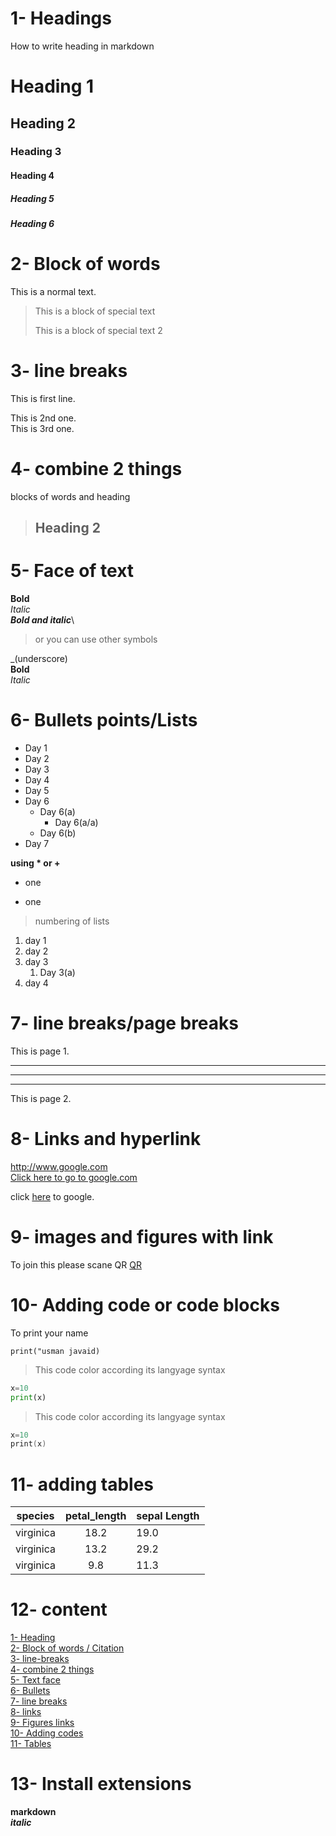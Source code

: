 # 1- Headings
How to write heading in markdown
# Heading 1
## Heading 2
### Heading 3
#### Heading 4
##### Heading 5
##### Heading 6 


# 2- Block of words
This is a normal text.
> This is a block of special text
>
> This is a block of special text 2

# 3- line breaks
This is first line.

This is 2nd one.\
This is 3rd one.
# 4- combine 2 things 
blocks of words and heading

> ## Heading 2

# 5- Face of text
**Bold**\
*Italic*\
***Bold and italic***\
> or you can use other symbols


_(underscore)\
__Bold__\
_Italic_

# 6- Bullets points/Lists
- Day 1
- Day 2
- Day 3
- Day 4
- Day 5
- Day 6
    - Day 6(a)
        - Day 6(a/a)
    - Day 6(b)
- Day 7

 __using * or +__
+ one 
* one

> numbering of lists
1. day 1 
2. day 2 
3. day 3
    1. Day 3(a)
4. day 4 


# 7- line breaks/page breaks
This is page 1.

---
___
***

This is page 2.


# 8- Links and hyperlink

<http://www.google.com>\
[Click here to go to google.com](http://www.google.com)

[google]:http://www.google.com

click [here][google] to google.

# 9- images and figures with link

To join this please scane QR
[QR](th.webp)


<!-- ![QR](th.webp)  -->

# 10- Adding code or code blocks
To print your name

`print("usman javaid)`

> This code color according its langyage syntax

```python
x=10
print(x)

```
> This code color according its langyage syntax

```c++
x=10
print(x)

```

# 11- adding tables
| species | petal_length |sepal Length |
|:-------:|:------------:|:-----------|
| virginica | 18.2 | 19.0 |
| virginica | 13.2 | 29.2 |
| virginica | 9.8 | 11.3 |
# 12- content
[1- Heading](#1--headings)\
[2- Block of words / Citation](#2--block-of-words)\
[3- line-breaks](#3--line-breaks)\
[4- combine 2 things](#4--combine-2-things)\
[5- Text face](#5--face-of-text)\
[6- Bullets](#6--bullets-pointslists)\
[7- line breaks](#7--line-breakspage-breaks)\
[8- links](#8--links-and-hyperlink)\
[9- Figures links](#9--images-and-figures-with-link)\
[10- Adding codes](#10--adding-code-or-code-blocks)\
[11- Tables](#11--adding-tables)

# 13- Install extensions
**markdown**\
_**italic**_